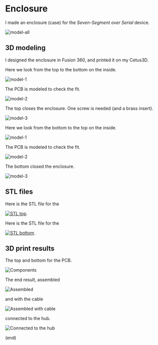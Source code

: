 # Enclosure

I made an enclosure (case) for the _Seven-Segment over Serial_ device.

![model-all](3dmodel-all.png)

## 3D modeling 

I designed the enclosure in Fusion 360, and printed it on my Cetus3D.

Here we look from the top to the bottom on the inside.

![model-1](3dmodel-B-1.png)

The PCB is modeled to check the fit.

![model-2](3dmodel-B-2.png)

The top closes the enclosure. One screw is needed (and a brass insert).

![model-3](3dmodel-B-3.png)


Here we look from the bottom to the top on the inside.

![model-1](3dmodel-A-1.png)

The PCB is modeled to check the fit.

![model-2](3dmodel-A-2.png)

The bottom closed the enclosure.

![model-3](3dmodel-A-3.png)


## STL files

Here is the STL file for the

[![STL top](3dmodel-A-1.png)](case-top.stl).

Here is the STL file for the

[![STL bottom](3dmodel-B-1.png)](case-bottom.stl).


## 3D print results

The top and bottom for the PCB.

![Components](assemble.jpg)

The end result, assembled

![Assembled](SSoS-closed.jpg)

and with the cable

![Assembled with cable](assembled-cable.jpg)

connected to the hub.

![Connected to the hub](assembled-mounted.jpg)

(end)

